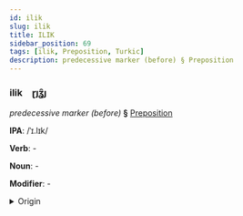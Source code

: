 ```yaml
---
id: ilik
slug: ilik
title: ILIK
sidebar_position: 69
tags: [ilik, Preposition, Turkic]
description: predecessive marker (before) § Preposition
---
```


### ilik&emsp;<span kind="abugida">ɽȷʓ̑ȷ</span>

*predecessive marker (before)* **§** [Preposition](../../tags/Preposition)

**IPA**: /ˈɪ.lɪk/

**Verb**: -

**Noun**: -

**Modifier**: -

<details>
    <summary>Origin</summary>
    Bashkir элек elek [ɪ̞ˈlɪ̞k]<br/>
    <em>Turkic Language Family</em>
</details>
